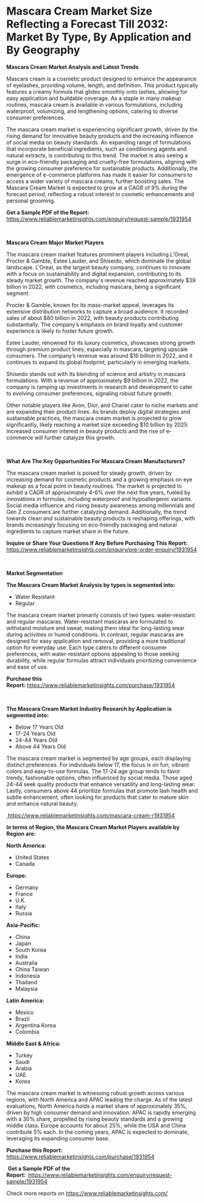 <p><h1>Mascara Cream Market Size Reflecting a Forecast Till 2032: Market By Type, By Application and By Geography</h1></p><p><strong>Mascara Cream Market Analysis and Latest Trends</strong></p>
<p><p>Mascara cream is a cosmetic product designed to enhance the appearance of eyelashes, providing volume, length, and definition. This product typically features a creamy formula that glides smoothly onto lashes, allowing for easy application and buildable coverage. As a staple in many makeup routines, mascara cream is available in various formulations, including waterproof, volumizing, and lengthening options, catering to diverse consumer preferences.</p><p>The mascara cream market is experiencing significant growth, driven by the rising demand for innovative beauty products and the increasing influence of social media on beauty standards. An expanding range of formulations that incorporate beneficial ingredients, such as conditioning agents and natural extracts, is contributing to this trend. The market is also seeing a surge in eco-friendly packaging and cruelty-free formulations, aligning with the growing consumer preference for sustainable products. Additionally, the emergence of e-commerce platforms has made it easier for consumers to access a wider variety of mascara creams, further boosting sales. The Mascara Cream Market is expected to grow at a CAGR of 9% during the forecast period, reflecting a robust interest in cosmetic enhancements and personal grooming.</p></p>
<p><strong>Get a Sample PDF of the Report:&nbsp;</strong> <a href="https://www.reliablemarketinsights.com/enquiry/request-sample/1931954?utm_campaign=3062&utm_medium=2&utm_source=Github&utm_content=ia&utm_term=05042025&utm_id=mascara-cream">https://www.reliablemarketinsights.com/enquiry/request-sample/1931954</a></p>
<p>&nbsp;</p>
<p><strong>Mascara Cream Major Market Players</strong></p>
<p><p>The mascara cream market features prominent players including L'Oreal, Procter & Gamble, Estee Lauder, and Shiseido, which dominate the global landscape. L'Oreal, as the largest beauty company, continues to innovate with a focus on sustainability and digital expansion, contributing to its steady market growth. The company's revenue reached approximately $39 billion in 2022, with cosmetics, including mascara, being a significant segment.</p><p>Procter & Gamble, known for its mass-market appeal, leverages its extensive distribution networks to capture a broad audience. It recorded sales of about $80 billion in 2022, with beauty products contributing substantially. The company’s emphasis on brand loyalty and customer experience is likely to foster future growth.</p><p>Estee Lauder, renowned for its luxury cosmetics, showcases strong growth through premium product lines, especially in mascara, targeting upscale consumers. The company’s revenue was around $16 billion in 2022, and it continues to expand its global footprint, particularly in emerging markets.</p><p>Shiseido stands out with its blending of science and artistry in mascara formulations. With a revenue of approximately $9 billion in 2022, the company is ramping up investments in research and development to cater to evolving consumer preferences, signaling robust future growth.</p><p>Other notable players like Avon, Dior, and Chanel cater to niche markets and are expanding their product lines. As brands deploy digital strategies and sustainable practices, the mascara cream market is projected to grow significantly, likely reaching a market size exceeding $10 billion by 2025. Increased consumer interest in beauty products and the rise of e-commerce will further catalyze this growth.</p></p>
<p>&nbsp;</p>
<p><strong>What Are The Key Opportunities For Mascara Cream Manufacturers?</strong></p>
<p><p>The mascara cream market is poised for steady growth, driven by increasing demand for cosmetic products and a growing emphasis on eye makeup as a focal point in beauty routines. The market is projected to exhibit a CAGR of approximately 4-6% over the next five years, fueled by innovations in formulas, including waterproof and hypoallergenic variants. Social media influence and rising beauty awareness among millennials and Gen Z consumers are further catalyzing demand. Additionally, the trend towards clean and sustainable beauty products is reshaping offerings, with brands increasingly focusing on eco-friendly packaging and natural ingredients to capture market share in the future.</p></p>
<p><strong>Inquire or Share Your Questions If Any Before Purchasing This Report:</strong> <a href="https://www.reliablemarketinsights.com/enquiry/pre-order-enquiry/1931954?utm_campaign=3062&utm_medium=2&utm_source=Github&utm_content=ia&utm_term=05042025&utm_id=mascara-cream">https://www.reliablemarketinsights.com/enquiry/pre-order-enquiry/1931954</a></p>
<p>&nbsp;</p>
<p><strong>Market Segmentation</strong></p>
<p><strong>The Mascara Cream Market Analysis by types is segmented into:</strong></p>
<p><ul><li>Water Resistant</li><li>Regular</li></ul></p>
<p><p>The mascara cream market primarily consists of two types: water-resistant and regular mascaras. Water-resistant mascaras are formulated to withstand moisture and sweat, making them ideal for long-lasting wear during activities or humid conditions. In contrast, regular mascaras are designed for easy application and removal, providing a more traditional option for everyday use. Each type caters to different consumer preferences, with water-resistant options appealing to those seeking durability, while regular formulas attract individuals prioritizing convenience and ease of use.</p></p>
<p><strong>Purchase this Report:&nbsp;</strong><a href="https://www.reliablemarketinsights.com/purchase/1931954?utm_campaign=3062&utm_medium=2&utm_source=Github&utm_content=ia&utm_term=05042025&utm_id=mascara-cream">https://www.reliablemarketinsights.com/purchase/1931954</a></p>
<p>&nbsp;</p>
<p><strong>The Mascara Cream Market Industry Research by Application is segmented into:</strong></p>
<p><ul><li>Below 17 Years Old</li><li>17-24 Years Old</li><li>24-44 Years Old</li><li>Above 44 Years Old</li></ul></p>
<p><p>The mascara cream market is segmented by age groups, each displaying distinct preferences. For individuals below 17, the focus is on fun, vibrant colors and easy-to-use formulas. The 17-24 age group tends to favor trendy, fashionable options, often influenced by social media. Those aged 24-44 seek quality products that enhance versatility and long-lasting wear. Lastly, consumers above 44 prioritize formulas that promote lash health and subtle enhancement, often looking for products that cater to mature skin and enhance natural beauty.</p></p>
<p><a href="https://www.reliablemarketinsights.com/mascara-cream-r1931954?utm_campaign=3062&utm_medium=2&utm_source=Github&utm_content=ia&utm_term=05042025&utm_id=mascara-cream">&nbsp;https://www.reliablemarketinsights.com/mascara-cream-r1931954</a></p>
<p><strong>In terms of Region, the Mascara Cream Market Players available by Region are:</strong></p>
<p>
    <p> <strong> North America: </strong>
        <ul>
            <li>United States</li>
            <li>Canada</li>
        </ul>
        </p> 
    <p> <strong> Europe: </strong>
        <ul>
            <li>Germany</li>
            <li>France</li>
            <li>U.K.</li>
            <li>Italy</li>
            <li>Russia</li>
        </ul>
        </p> 
    <p> <strong> Asia-Pacific: </strong>
        <ul>
            <li>China</li>
            <li>Japan</li>
            <li>South Korea</li>
            <li>India</li>
            <li>Australia</li>
            <li>China Taiwan</li>
            <li>Indonesia</li>
            <li>Thailand</li>
            <li>Malaysia</li>
        </ul>
        </p> 
    <p> <strong> Latin America: </strong>
        <ul>
            <li>Mexico</li>
            <li>Brazil</li>
            <li>Argentina Korea</li>
            <li>Colombia</li>
        </ul>
        </p> 
    <p> <strong> Middle East & Africa: </strong>
        <ul>
            <li>Turkey</li>
            <li>Saudi</li>
            <li>Arabia</li>
            <li>UAE</li>
            <li>Korea</li>
        </ul>
    </p>
    </p>
<p><p>The mascara cream market is witnessing robust growth across various regions, with North America and APAC leading the charge. As of the latest evaluations, North America holds a market share of approximately 35%, driven by high consumer demand and innovation. APAC is rapidly emerging with a 30% share, propelled by rising beauty standards and a growing middle class. Europe accounts for about 25%, while the USA and China contribute 5% each. In the coming years, APAC is expected to dominate, leveraging its expanding consumer base.</p></p>
<p><strong>Purchase this Report: </strong><a href="https://www.reliablemarketinsights.com/purchase/1931954?utm_campaign=3062&utm_medium=2&utm_source=Github&utm_content=ia&utm_term=05042025&utm_id=mascara-cream">https://www.reliablemarketinsights.com/purchase/1931954</a></p>
<p>&nbsp;<strong>Get a Sample PDF of the Report:&nbsp;&nbsp;</strong><a href="https://www.reliablemarketinsights.com/enquiry/request-sample/1931954?utm_campaign=3062&utm_medium=2&utm_source=Github&utm_content=ia&utm_term=05042025&utm_id=mascara-cream">https://www.reliablemarketinsights.com/enquiry/request-sample/1931954</a></p>
<p><strong></strong></p>
<p>Check more reports on <a href="https://www.reliablemarketinsights.com/?utm_campaign=3062&utm_medium=2&utm_source=Github&utm_content=ia&utm_term=05042025&utm_id=mascara-cream">https://www.reliablemarketinsights.com/</a></p>